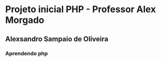# Projeto inicial PHP - Professor Alex Morgado
## Alexsandro Sampaio de Oliveira
### Aprendendo php
